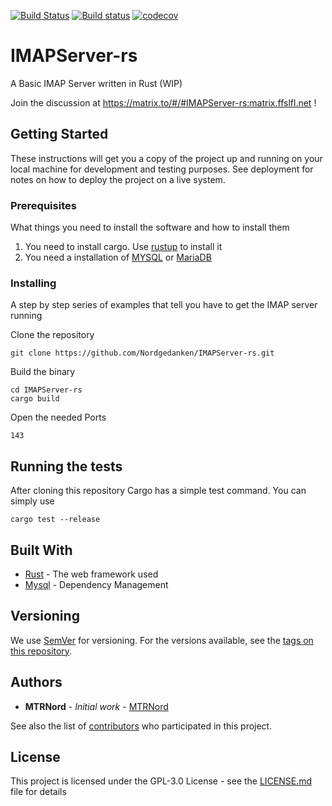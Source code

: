 [![Build Status](https://travis-ci.org/Nordgedanken/IMAPServer-rs.svg?branch=master)](https://travis-ci.org/Nordgedanken/IMAPServer-rs) [![Build status](https://ci.appveyor.com/api/projects/status/ao4boyu11mhnr7rp/branch/master?svg=true)](https://ci.appveyor.com/project/MTRNord/imapserver-rs/branch/master) [![codecov](https://codecov.io/gh/Nordgedanken/IMAPServer-rs/branch/master/graph/badge.svg)](https://codecov.io/gh/Nordgedanken/IMAPServer-rs)
# IMAPServer-rs
A Basic IMAP Server written in Rust (WIP)

Join the discussion at https://matrix.to/#/#IMAPServer-rs:matrix.ffslfl.net !

## Getting Started

These instructions will get you a copy of the project up and running on your local machine for development and testing purposes. See deployment for notes on how to deploy the project on a live system.

### Prerequisites

What things you need to install the software and how to install them

1. You need to install cargo. Use [rustup](https://www.rustup.rs) to install it
2. You need a installation of [MYSQL](https://www.mysql.com) or [MariaDB](https://mariadb.org)

### Installing

A step by step series of examples that tell you have to get the IMAP server running

Clone the repository

```
git clone https://github.com/Nordgedanken/IMAPServer-rs.git
```

Build the binary

```
cd IMAPServer-rs
cargo build
```

Open the needed Ports

```
143
```

## Running the tests

After cloning this repository Cargo has a simple test command. You can simply use

```
cargo test --release
```

## Built With

* [Rust](https://rust-lang.org) - The web framework used
* [Mysql](https://www.mysql.com) - Dependency Management

<!--## Contributing

Please read [CONTRIBUTING.md](https://gist.github.com/PurpleBooth/b24679402957c63ec426) for details on our code of conduct, and the process for submitting pull requests to us.
-->
## Versioning

We use [SemVer](http://semver.org/) for versioning. For the versions available, see the [tags on this repository](https://github.com/your/project/tags). 

## Authors

* **MTRNord** - *Initial work* - [MTRNord](https://github.com/MTRNord)

See also the list of [contributors](https://github.com/Nordgedanken/IMAPServer-rs/contributors) who participated in this project.

## License

This project is licensed under the GPL-3.0 License - see the [LICENSE.md](LICENSE.md) file for details

<!--## Acknowledgments

* Hat tip to anyone who's code was used
* Inspiration
* etc
-->